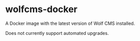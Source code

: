 wolfcms-docker
==============

A Docker image with the latest version of Wolf CMS installed.

Does not currently support automated upgrades.
